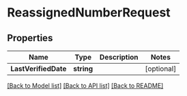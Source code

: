 # ReassignedNumberRequest

## Properties

Name | Type | Description | Notes
------------ | ------------- | ------------- | -------------
**LastVerifiedDate** | **string** |  |[optional] 

[[Back to Model list]](../README.md#documentation-for-models) [[Back to API list]](../README.md#documentation-for-api-endpoints) [[Back to README]](../README.md)


